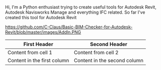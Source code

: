 Hi, I'm a Python enthusiast trying to create useful tools for Autodesk Revit, Autodesk Navisworks Manage and everything IFC related.
So far I've created this tool for Autodesk Revit

https://github.com/C-Claus/Basic-BIM-Checker-for-Autodesk-Revit/blob/master/images/Addln.PNG

First Header | Second Header
------------ | -------------
Content from cell 1 | Content from cell 2
Content in the first column | Content in the second column

